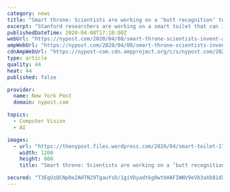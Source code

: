 ```yaml
---
category: news
title: "Smart throne: Scientists are working on a ‘butt recognition’ toilet"
excerpt: "Stanford researchers are working on a smart toilet that can identify the user’s butt to help determine their health, and prospective poopers are clamoring to pop a squat. “The whole point is to provide precise,"
publishedDateTime: 2020-04-08T17:10:00Z
webUrl: "https://nypost.com/2020/04/08/smart-throne-scientists-invent-a-butt-recognition-toilet/"
ampWebUrl: "https://nypost.com/2020/04/08/smart-throne-scientists-invent-a-butt-recognition-toilet/amp/"
cdnAmpWebUrl: "https://nypost-com.cdn.ampproject.org/c/s/nypost.com/2020/04/08/smart-throne-scientists-invent-a-butt-recognition-toilet/amp/"
type: article
quality: 44
heat: 44
published: false

provider:
  name: New York Post
  domain: nypost.com

topics:
  - Computer Vision
  - AI

images:
  - url: "https://thenypost.files.wordpress.com/2020/04/smart-toilet-17.jpg?quality=90&strip=all&w=1200"
    width: 1200
    height: 800
    title: "Smart throne: Scientists are working on a ‘butt recognition’ toilet"

secured: "T3EqUzQCNp0e2AHTN29TgauYsD/1giVDyadtkgOwtbHAFIWNV9eVb3aXb81dXGpnH+Jjybn00CXz1sEFpm/hbabisju3ZTJ0Nh3ozUTXf1OJdoGAP7DhP6it6oA4vMnmLiTIvuQabM3B0brhHONrvKpXux7AigID9mIxIjJcFp8DBsTq9CtjWNVZh03bwGbeN5pVcoxBOY4KRUc5tx2+20eWSZ8e7YrnNd+O3IclRw3f4TOQrTd0sshWiiVmEs+fZSTegHXUJe/XznBvO/vwu+WJ5++bzRV8HYRyjIG83uQEysfxZfRtsyr4SFHyOE7XzGOfA7dRWz7SsXY/lCjDVfZUzBwBQkJfeh4xUO/t8vcbtlrVurzqkVPl8Q1aZBXlfh4l6vXvIvUjnhcajaj2oWaV0Ca+zhGVZkbqhrE9zof4AKHyjMtlzREhMFWrviPNDFdn6acgJFLL0lCrc36DvTrAxrbsLgiVNzZTCitQU4Y=;7n7I9gPOdWE9KTA6I5jhog=="
---
```


